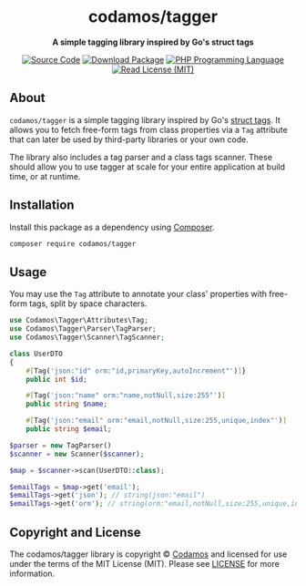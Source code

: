 <h1 align="center">codamos/tagger</h1>

<p align="center">
    <strong> A simple tagging library inspired by Go's struct tags</strong>
</p>

<p align="center">
    <a href="https://github.com/codamos-com-br/tagger"><img src="http://img.shields.io/badge/source-codamos-com-br/tagger-blue.svg?style=flat-square" alt="Source Code"></a>
    <a href="https://packagist.org/packages/codamos-com-br/tagger"><img src="https://img.shields.io/packagist/v/codamos/tagger.svg?style=flat-square&label=release" alt="Download Package"></a>
    <a href="https://php.net"><img src="https://img.shields.io/packagist/php-v/codamos/tagger.svg?style=flat-square&colorB=%238892BF" alt="PHP Programming Language"></a>
    <a href="https://github.com/codamos-com-br/tagger/blob/main/LICENSE"><img src="https://img.shields.io/packagist/l/codamos/tagger.svg?style=flat-square&colorB=darkcyan" alt="Read License (MIT)"></a>
</p>

## About

`codamos/tagger` is a simple tagging library inspired by Go's [struct tags](https://go.dev/ref/spec#Struct_types).
It allows you to  fetch free-form tags from class properties via a `Tag` attribute that can later be used by third-party
libraries or your own code.

The library also includes a tag parser and a class tags scanner. These should allow you to
use tagger at scale for your entire application at build time, or at runtime.

## Installation

Install this package as a dependency using [Composer](https://getcomposer.org).

``` bash
composer require codamos/tagger
```

## Usage

You may use the `Tag` attribute to annotate your class' properties with free-form tags, split by space characters.

```php
use Codamos\Tagger\Attributes\Tag;
use Codamos\Tagger\Parser\TagParser;
use Codamos\Tagger\Scanner\TagScanner;

class UserDTO
{
    #[Tag('json:"id" orm:"id,primaryKey,autoIncrement"')]}
    public int $id;

    #[Tag('json:"name" orm:"name,notNull,size:255"')]
    public string $name;

    #[Tag('json:"email" orm:"email,notNull,size:255,unique,index"')]
    public string $email;

$parser = new TagParser()
$scanner = new Scanner($scanner);

$map = $scanner->scan(UserDTO::class);

$emailTags = $map->get('email');
$emailTags->get('json'); // string(json:"email")
$emailTags->get('orm'); // string(orm:"email,notNull,size:255,unique,index")
```

## Copyright and License

The codamos/tagger library is copyright © [Codamos](https://codamos.com.br)
and licensed for use under the terms of the
MIT License (MIT). Please see [LICENSE](LICENSE) for more information.
